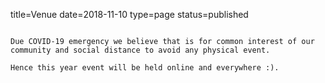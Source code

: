 title=Venue
date=2018-11-10
type=page
status=published
~~~~~~

Due COVID-19 emergency we believe that is for common interest of our community and social distance to avoid any physical event.

Hence this year event will be held online and everywhere :).